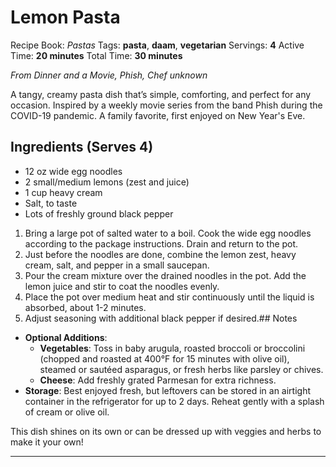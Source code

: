 # Lemon Pasta

Recipe Book: *Pastas*
Tags: **pasta**, **daam**, **vegetarian**
Servings: **4**
Active Time: **20 minutes**
Total Time: **30 minutes**


_From Dinner and a Movie, Phish, Chef unknown_  

A tangy, creamy pasta dish that’s simple, comforting, and perfect for any occasion. Inspired by a weekly movie series from the band Phish during the COVID-19 pandemic. A family favorite, first enjoyed on New Year's Eve.

## Ingredients (Serves 4)
- 12 oz wide egg noodles
- 2 small/medium lemons (zest and juice)
- 1 cup heavy cream
- Salt, to taste
- Lots of freshly ground black pepper

1. Bring a large pot of salted water to a boil. Cook the wide egg noodles according to the package instructions. Drain and return to the pot.
2. Just before the noodles are done, combine the lemon zest, heavy cream, salt, and pepper in a small saucepan.
3. Pour the cream mixture over the drained noodles in the pot. Add the lemon juice and stir to coat the noodles evenly.
4. Place the pot over medium heat and stir continuously until the liquid is absorbed, about 1-2 minutes.
5. Adjust seasoning with additional black pepper if desired.## Notes
- **Optional Additions**:
  - **Vegetables**: Toss in baby arugula, roasted broccoli or broccolini (chopped and roasted at 400°F for 15 minutes with olive oil), steamed or sautéed asparagus, or fresh herbs like parsley or chives.
  - **Cheese**: Add freshly grated Parmesan for extra richness.
- **Storage**: Best enjoyed fresh, but leftovers can be stored in an airtight container in the refrigerator for up to 2 days. Reheat gently with a splash of cream or olive oil.

This dish shines on its own or can be dressed up with veggies and herbs to make it your own!


---